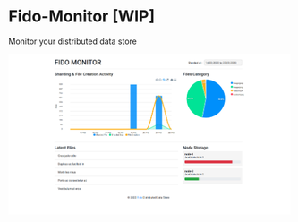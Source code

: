 # Fido-Monitor [WIP]
Monitor your distributed data store

![screenshot at 2020-03-21](https://raw.githubusercontent.com/codenoid/Fido-monitor/master/2020-03-21.png)

